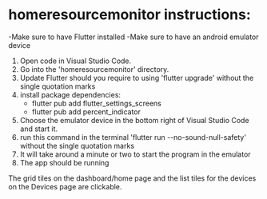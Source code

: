 # homeresourcemonitor instructions:

-Make sure to have Flutter installed
-Make sure to have an android emulator device

1. Open code in Visual Studio Code.
2. Go into the 'homeresourcemonitor' directory.
3. Update Flutter should you require to using 'flutter upgrade' without the single quotation marks
4. install package dependencies: 
   - flutter pub add flutter_settings_screens
   - flutter pub add percent_indicator
5. Choose the emulator device in the bottom right of Visual Studio Code and start it.
6. run this command in the terminal 'flutter run --no-sound-null-safety' without the single quotation marks
7. It will take around a minute or two to start the program in the emulator
8. The app should be running

The grid tiles on the dashboard/home page and the list tiles for the devices on the Devices page are clickable.



